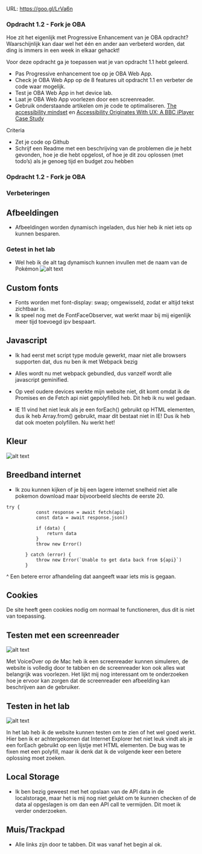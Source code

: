 URL: https://goo.gl/LrVa6n

### Opdracht 1.2 - Fork je OBA
Hoe zit het eigenlijk met Progressive Enhancement van je OBA opdracht? Waarschijnlijk kan daar wel het één en ander aan verbeterd worden, dat ding is immers in een week in elkaar gehackt! 

Voor deze opdracht ga je toepassen wat je van opdracht 1.1 hebt geleerd.
- Pas Progressive enhancement toe op je OBA Web App. 
- Check je OBA Web App op de 8 features uit opdracht 1.1 en verbeter de code waar mogelijk.
- Test  je OBA Web App in het device lab.
- Laat je OBA Web App voorlezen door een screenreader. 
- Gebruik onderstaande artikelen om je code te optimaliseren.
[The accessibility mindset](https://24ways.org/2015/the-accessibility-mindset/) en [Accessibility Originates With UX: A BBC iPlayer Case Study](https://www.smashingmagazine.com/2015/02/bbc-iplayer-accessibility-case-study/)

Criteria
- Zet je code op Github
- Schrijf een Readme met een beschrijving van de problemen die je hebt gevonden, hoe je die hebt opgelost, of hoe je dit zou oplossen (met todo’s) als je genoeg tijd en budget zou hebben 

 ### Opdracht 1.2 - Fork je OBA
 
 ### Verbeteringen
 
 ## Afbeeldingen
 
 * Afbeeldingen worden dynamisch ingeladen, dus hier heb ik niet iets op kunnen besparen.
 
 ### Getest in het lab
 * Wel heb ik de alt tag dynamisch kunnen invullen met de naam van de Pokémon
  ![alt text](https://i.imgur.com/YtxrPWl.jpg "Logo Title Text 1")
 
 ## Custom fonts
 
 * Fonts worden met font-display: swap; omgewisseld, zodat er altijd tekst zichtbaar is.
 * Ik speel nog met de FontFaceObserver, wat werkt maar bij mij eigenlijk meer tijd toevoegd ipv bespaart.
 
 ## Javascript
 
 * Ik had eerst met script type module gewerkt, maar niet alle browsers supporten dat, dus nu ben ik met Webpack bezig
 * Alles wordt nu met webpack gebundled, dus vanzelf wordt alle javascript geminified.
 
 * Op veel oudere devices werkte mijn website niet, dit komt omdat ik de Promises en de Fetch api niet gepolyfilled heb. Dit heb ik nu wel gedaan.
 
 * IE 11 vind het niet leuk als je een forEach() gebruikt op HTML elementen, dus ik heb Array.from() gebruikt, maar dit bestaat niet in IE! Dus ik heb dat ook moeten polyfillen. Nu werkt het!
 
 ## Kleur
 ![alt text](http://i.imgur.com/aMmDATw.jpg "Logo Title Text 1")
 
 ## Breedband internet
 
 * Ik zou kunnen kijken of je bij een lagere internet snelheid niet alle pokemon download maar bijvoorbeeld slechts de eerste 20.
 
 ```
 try {
			const response = await fetch(api)
			const data = await response.json()

			if (data) {
				return data
			}
			throw new Error()

		} catch (error) {
			throw new Error(`Unable to get data back from ${api}`)
		}
 ```
 ^ Een betere error afhandeling dat aangeeft waar iets mis is gegaan.
 
 ## Cookies
 
 De site heeft geen cookies nodig om normaal te functioneren, dus dit is niet van toepassing.
 
 ## Testen met een screenreader
  ![alt text](http://i.imgur.com/ntmXgUd.jpg "Logo Title Text 1")
  
Met VoiceOver op de Mac heb ik een screenreader kunnen simuleren, de website is volledig door te tabben en de screenreader kon ook alles wat belangrijk was voorlezen. Het lijkt mij nog interessant om te onderzoeken hoe je ervoor kan zorgen dat de screenreader een afbeelding kan beschrijven aan de gebruiker.
  
 ## Testen in het lab
 
 ![alt text](http://i.imgur.com/90HuaZf.jpg "Logo Title Text 1")
 
 In het lab heb ik de website kunnen testen om te zien of het wel goed werkt. Hier ben ik er achtergekomen dat Internet Explorer het niet leuk vindt als je een forEach gebruikt op een lijstje met HTML elementen. De bug was te fixen met een polyfill, maar ik denk dat ik de volgende keer een betere oplossing moet zoeken.
 
 
 ## Local Storage
 
 * Ik ben bezig geweest met het opslaan van de API data in de localstorage, maar het is mij nog niet gelukt om te kunnen checken of de data al opgeslagen is om dan een API call te vermijden. Dit moet ik verder onderzoeken.
 
 ## Muis/Trackpad
 
 * Alle links zijn door te tabben. Dit was vanaf het begin al ok.
